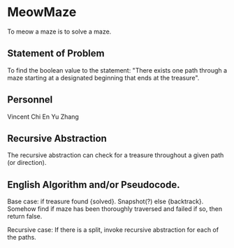 # MeowMaze
  To meow a maze is to solve a maze.
## Statement of Problem
  To find the boolean value to the statement:
  "There exists one path through a maze starting at a designated beginning that ends at the treasure".
## Personnel
  Vincent Chi
  En Yu Zhang
## Recursive Abstraction
  The recursive abstraction can check for a treasure throughout a given path (or direction).
  
## English Algorithm and/or Pseudocode.
  Base case: if treasure found {solved}. Snapshot(?)
             else {backtrack}. Somehow find if maze has been thoroughly traversed and failed if so, then return false.
             
  Recursive case: If there is a split, invoke recursive abstraction for each of the paths.
  

